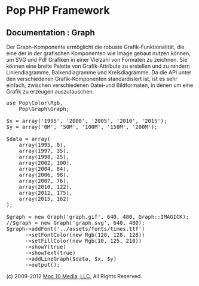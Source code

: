 Pop PHP Framework
=================

Documentation : Graph
---------------------

Der Graph-Komponente ermöglicht die robuste Grafik-Funktionalität, die eine der in der grafischen Komponenten wie Image gebaut nutzen können, um SVG und Pdf Grafiken in einer Vielzahl von Formaten zu zeichnen. Sie können eine breite Palette von Grafik-Attribute zu erstellen und zu rendern Liniendiagramme, Balkendiagramme und Kreisdiagramme. Da die API unter den verschiedenen Grafik-Komponenten standardisiert ist, ist es sehr einfach, zwischen verschiedenen Datei-und Bildformaten, in denen um eine Grafik zu erzeugen auszutauschen.


<pre>
use Pop\Color\Rgb,
    Pop\Graph\Graph;

$x = array('1995', '2000', '2005', '2010', '2015');
$y = array('0M', '50M', '100M', '150M', '200M');

$data = array(
    array(1995, 0),
    array(1997, 35),
    array(1998, 25),
    array(2002, 100),
    array(2004, 84),
    array(2006, 98),
    array(2007, 76),
    array(2010, 122),
    array(2012, 175),
    array(2015, 162)
);

$graph = new Graph('graph.gif', 640, 480, Graph::IMAGICK);
//$graph = new Graph('graph.svg', 640, 480);
$graph->addFont('../assets/fonts/times.ttf')
      ->setFontColor(new Rgb(128, 128, 128))
      ->setFillColor(new Rgb(10, 125, 210))
      ->showY(true)
      ->showText(true)
      ->addLineGraph($data, $x, $y)
      ->output();
</pre>

(c) 2009-2012 [Moc 10 Media, LLC.](http://www.moc10media.com) All Rights Reserved.
